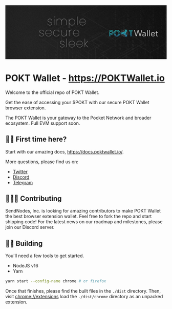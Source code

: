 <img src="./docs/img/1500x500.jpeg"/>

# POKT Wallet - https://POKTWallet.io

Welcome to the official repo of POKT Wallet.

Get the ease of accessing your $POKT with our secure POKT Wallet browser extension.

The POKT Wallet is your gateway to the Pocket Network and broader ecosystem. Full EVM support soon.

## 🙋‍♀️ First time here?

Start with our amazing docs, https://docs.poktwallet.io/.

More questions, please find us on:

- [Twitter](https://twitter.com/POKTWallet)
- [Discord](https://discord.gg/Gh76tPkjTn)
- [Telegram](https://t.me/poktwallet)

## 👩🏻‍💻 Contributing

SendNodes, Inc. is looking for amazing contributors to make POKT Wallet the best browser extension wallet. Feel free to fork the repo and start shipping code! For the latest news on our roadmap and milestones, please join our Discord server.

## 👷‍♀️ Building

You'll need a few tools to get started.

- NodeJS v16
- Yarn

```sh
yarn start --config-name chrome # or firefox
```

Once that finishes, please find the built files in the `./dist` directory. Then, visit <a href="chrome://extensions">chrome://extensions</a> load the `./dist/chrome` directory as an unpacked extension. 
